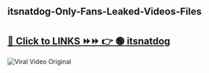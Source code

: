 
 ## itsnatdog-Only-Fans-Leaked-Videos-Files

# <h2><a href="https://mediaupload.pro?itsnatdog">🔗 Click to LINKS ⏩⏩ 👉 🟢 itsnatdog </a></h2>

<a href="https://mediaupload.pro?itsnatdog" rel="nofollow" data-target="animated-image.originalLink"><img src="https://i.ibb.co.com/xMMVF88/686577567.gif" alt="Viral Video Original" style="max-width: 100%; display: inline-block;" data-target="animated-image.originalImage"></a>